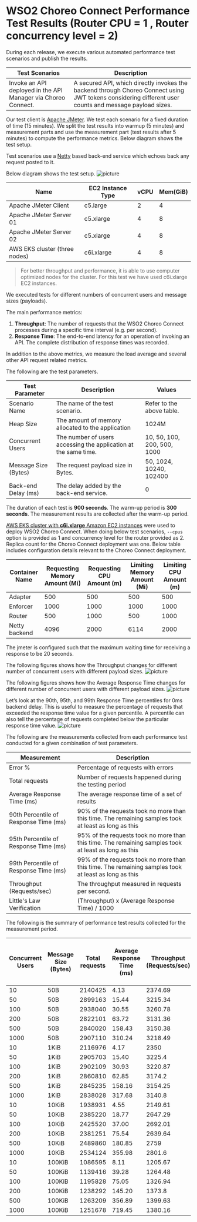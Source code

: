 # WSO2 Choreo Connect Performance Test Results (Router CPU = 1 , Router concurrency level = 2)

During each release, we execute various automated performance test scenarios and publish the results.

| Test Scenarios | Description |
| -------------- | ----------- |
| Invoke an API deployed in the API Manager via Choreo Connect. | A secured API, which directly invokes the backend through Choreo Connect using JWT tokens considering different user counts and message payload sizes. |

Our test client is [Apache JMeter](https://jmeter.apache.org/index.html). We test each scenario for a fixed duration of
time (15 minutes). We split the test results into warmup (5 minutes) and measurement parts and use the measurement part (test results after 5 minutes) to compute the
performance metrics. Below diagram shows the test setup.

Test scenarios use a [Netty](https://netty.io/) based back-end service which echoes back any request
posted to it.

Below diagram shows the test setup.
![picture](images/diagram.png)

| Name                          | EC2 Instance Type | vCPU | Mem(GiB) |
| ----------------------------- |-------------------| ---- | -------- |
| Apache JMeter Client          | c5.large          | 2    | 4        |
| Apache JMeter Server 01       | c5.xlarge         | 4    | 8        |
| Apache JMeter Server 02       | c5.xlarge         | 4    | 8        |
| AWS EKS cluster (three nodes) | c6i.xlarge        | 4    | 8        |

> For better throughput and performance, it is able to use computer optimized nodes for the cluster. For this test we have used c6i.xlarge EC2 instances.

We executed tests for different numbers of concurrent users and message sizes (payloads).

The main performance metrics:

1. **Throughput**: The number of requests that the WSO2 Choreo Connect processes during a specific time interval (e.g. per second).
2. **Response Time**: The end-to-end latency for an operation of invoking an API. The complete distribution of response times was recorded.

In addition to the above metrics, we measure the load average and several other API request related metrics.

The following are the test parameters.

| Test Parameter       | Description                                                     | Values                      |
| -------------------- | --------------------------------------------------------------- | --------------------------- |
| Scenario Name        | The name of the test scenario.                                  | Refer to the above table.   |
| Heap Size            | The amount of memory allocated to the application               | 1024M                       |
| Concurrent Users     | The number of users accessing the application at the same time. | 10, 50, 100, 200, 500, 1000 |
| Message Size (Bytes) | The request payload size in Bytes.                              | 50, 1024, 10240, 102400     |
| Back-end Delay (ms)  | The delay added by the back-end service.                        | 0                           |

The duration of each test is **900 seconds**. The warm-up period is **300 seconds**.
The measurement results are collected after the warm-up period.

[AWS EKS cluster with **c6i.xlarge** Amazon EC2 instances](https://aws.amazon.com/eks/?nc2=type_a) were used to deploy WSO2 Choreo Connect.
When doing below test scenarios, `--cpus` option is provided as 1 and concurrency level for the router provided as 2. Replica count for the
Choreo Connect deployment was one. Below table includes configuration details relevant to the Choreo Connect deployment.

|Container Name|Requesting Memory Amount (Mi)|Requesting CPU Amount (m)|Limiting Memory Amount (Mi)|Limiting CPU Amount (m)|
|--------------|-----------------------------|-------------------------|---------------------------|-----------------------|
|Adapter       |500                          |500                      |500                        |500                    |
|Enforcer      |1000                         |1000                     |1000                       |1000                   |
|Router        |500                          |1000                     |500                        |1000                   |
|Netty backend |4096                         |2000                     |6114                       |2000                   |


The jmeter is configured such that the maximum waiting time for receiving a response to be 20 seconds.

The following figures shows how the Throughput changes for different number of concurrent users with different payload sizes.
![picture](images/throughput.png)

The following figures shows how the Average Response Time changes for different number of concurrent users with different payload sizes.
![picture](images/response_time_0ms.png)

Let’s look at the 90th, 95th, and 99th Response Time percentiles for 0ms backend delay.
This is useful to measure the percentage of requests that exceeded the response time value for a given percentile.
A percentile can also tell the percentage of requests completed below the particular response time value.
![picture](images/percentile.png)

The following are the measurements collected from each performance test conducted for a given combination of
test parameters.

| Measurement | Description |
| ----------- | ----------- |
| Error % | Percentage of requests with errors |
| Total requests | Number of requests happened during the testing period |
| Average Response Time (ms) | The average response time of a set of results |
| 90th Percentile of Response Time (ms) | 90% of the requests took no more than this time. The remaining samples took at least as long as this |
| 95th Percentile of Response Time (ms) | 95% of the requests took no more than this time. The remaining samples took at least as long as this |
| 99th Percentile of Response Time (ms) | 99% of the requests took no more than this time. The remaining samples took at least as long as this |
| Throughput (Requests/sec) | The throughput measured in requests per second. |
| Little's Law Verification |  (Throughput) x (Average Response Time) / 1000|

The following is the summary of performance test results collected for the measurement period.

|Concurrent Users|Message Size (Bytes)|Total requests|Average Response Time (ms)|Throughput (Requests/sec)|Error %|Error Count|Little's law verification|90th Percentile of Response Time (ms)|95th Percentile of Response Time (ms)|99th Percentile of Response Time (ms)|
|----------------|--------------------|--------------|--------------------------|-------------------------|-------|-----------|-------------------------|-------------------------------------|-------------------------------------|-------------------------------------|
|10              |50B                 |2140425       |4.13                      |2374.69                  |0      |0          |9.81                     |5                                    |5                                    |12                                   |
|50              |50B                 |2899163       |15.44                     |3215.34                  |0      |0          |49.64                    |50                                   |54                                   |58                                   |
|100             |50B                 |2938040       |30.55                     |3260.78                  |0      |0          |99.62                    |66                                   |69                                   |74                                   |
|200             |50B                 |2822101       |63.72                     |3131.36                  |0      |0          |199.53                   |89                                   |92                                   |99                                   |
|500             |50B                 |2840020       |158.43                    |3150.38                  |0      |0          |499.11                   |194                                  |199                                  |220                                  |
|1000            |50B                 |2907110       |310.24                    |3218.49                  |0      |0          |998.50                   |371                                  |381                                  |401                                  |
|10              |1KiB                |2116976       |4.17                      |2350                     |0      |0          |9.80                     |5                                    |5                                    |12                                   |
|50              |1KiB                |2905703       |15.40                     |3225.4                   |0      |0          |49.67                    |48                                   |52                                   |57                                   |
|100             |1KiB                |2902109       |30.93                     |3220.87                  |0      |0          |99.62                    |66                                   |69                                   |73                                   |
|200             |1KiB                |2860810       |62.85                     |3174.2                   |0      |0          |199.50                   |89                                   |92                                   |99                                   |
|500             |1KiB                |2845235       |158.16                    |3154.25                  |0      |0          |498.88                   |196                                  |202                                  |257                                  |
|1000            |1KiB                |2838028       |317.68                    |3140.8                   |0      |0          |997.77                   |379                                  |391                                  |409                                  |
|10              |10KiB               |1938931       |4.55                      |2149.61                  |0      |0          |9.78                     |5                                    |5                                    |13                                   |
|50              |10KiB               |2385220       |18.77                     |2647.29                  |0      |0          |49.69                    |54                                   |57                                   |61                                   |
|100             |10KiB               |2425520       |37.00                     |2692.01                  |0      |0          |99.60                    |72                                   |75                                   |80                                   |
|200             |10KiB               |2381251       |75.54                     |2639.64                  |0      |0          |199.40                   |98                                   |102                                  |111                                  |
|500             |10KiB               |2489860       |180.85                    |2759                     |0      |0          |498.97                   |207                                  |217                                  |267                                  |
|1000            |10KiB               |2534124       |355.98                    |2801.6                   |0      |0          |997.31                   |405                                  |415                                  |469                                  |
|10              |100KiB              |1086595       |8.11                      |1205.67                  |0      |0          |9.78                     |10                                   |17                                   |23                                   |
|50              |100KiB              |1139416       |39.28                     |1264.48                  |0      |0          |49.67                    |74                                   |79                                   |88                                   |
|100             |100KiB              |1195828       |75.05                     |1326.94                  |0      |0          |99.59                    |116                                  |138                                  |163                                  |
|200             |100KiB              |1238292       |145.20                    |1373.8                   |0      |0          |199.48                   |205                                  |216                                  |241                                  |
|500             |100KiB              |1263209       |356.89                    |1399.63                  |0      |0          |499.51                   |409                                  |425                                  |459                                  |
|1000            |100KiB              |1251678       |719.45                    |1380.16                  |0      |0          |992.96                   |811                                  |831                                  |895                                  |

